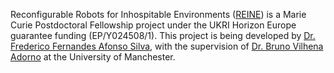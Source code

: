 Reconfigurable Robots for Inhospitable Environments ([REINE](https://ffasilva.github.io/REINE/)) is a Marie Curie Postdoctoral Fellowship project under the UKRI Horizon Europe guarantee funding (EP/Y024508/1). This project is being developed by [Dr. Frederico Fernandes Afonso Silva](https://ffasilva.github.io/), with the supervision of [Dr. Bruno Vilhena Adorno](https://personalpages.manchester.ac.uk/staff/Bruno.Adorno/default.htm) at the University of Manchester.
